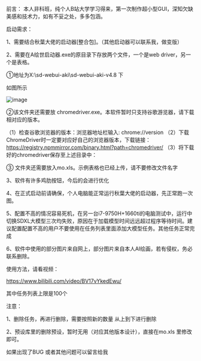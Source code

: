 前言：
本人非科班，纯个人B站大学学习得来，第一次制作超小型GUI，深知欠缺美感和技术力，如有不妥之处，多多包涵。

启动需求：

1、需要结合秋葉大佬的启动器[整合包]。（其他启动器可以联系我，做变版）

2、需要在A绘世启动器.exe的原目录下存放两个文件，一个是web driver，另一个是表格。

①地址为X:\sd-webui-aki\sd-webui-aki-v4.8 下

如图所示



![image](https://github.com/user-attachments/assets/8eec0c14-2bc3-47fe-89a3-4ba1f75a523d)


②该文件夹还需要放 chromedriver.exe。本软件暂时只支持谷歌游览器，请下载相对应的版本。


（1）检查谷歌浏览器的版本：浏览器地址栏输入: chrome://version
（2）下载ChromeDriver时一定要对应好自己的浏览器版本，下载链接：https://registry.npmmirror.com/binary.html?path=chromedriver/ 
（3）将下载好的chromedriver保存至上述目录中：

③ 文件夹还需要放入mo.xls。示例表格也已经上传，请不要修改文件名字

3、软件有许多鸡肋按钮，今后的会进行优化


4、在正式启动前请确保，个人电脑能正常运行秋葉大佬的启动器，先正常跑一次图。


5、配置不高的情况容易死机，在另一台i7-9750H+1660ti的电脑测试中，运行中切换SDXL大模型三次均失败，原因在于加载模型时间远远超过程序等待时间。建议配置配置不高的用户不要使用在任务列表里面添加大模型任务。其他任务正常完成


6、软件中使用的部分图片来自网上，部分图片来自本人AI绘画，若有侵权，务必联系删除。

使用方法，请看视频：

https://www.bilibili.com/video/BV17vYkedEwu/




其中任务列表上限是100个

注意：

1、删除任务，再进行删除，需要按照新的数量 从上到下进行删除

2、预设库里的删除预设，暂时无用（对应其他版本设计），直接在mo.xls 里修改即可。

如果出现了BUG 或者其他问题可以留言给我

